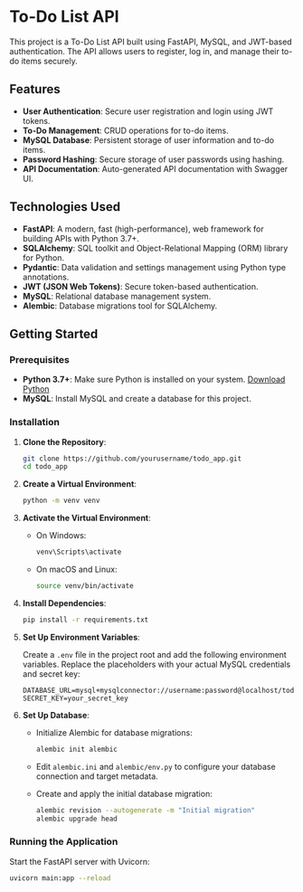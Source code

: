 # To-Do List API

This project is a To-Do List API built using FastAPI, MySQL, and JWT-based authentication. The API allows users to register, log in, and manage their to-do items securely.

## Features

- **User Authentication**: Secure user registration and login using JWT tokens.
- **To-Do Management**: CRUD operations for to-do items.
- **MySQL Database**: Persistent storage of user information and to-do items.
- **Password Hashing**: Secure storage of user passwords using hashing.
- **API Documentation**: Auto-generated API documentation with Swagger UI.

## Technologies Used

- **FastAPI**: A modern, fast (high-performance), web framework for building APIs with Python 3.7+.
- **SQLAlchemy**: SQL toolkit and Object-Relational Mapping (ORM) library for Python.
- **Pydantic**: Data validation and settings management using Python type annotations.
- **JWT (JSON Web Tokens)**: Secure token-based authentication.
- **MySQL**: Relational database management system.
- **Alembic**: Database migrations tool for SQLAlchemy.

## Getting Started

### Prerequisites

- **Python 3.7+**: Make sure Python is installed on your system. [Download Python](https://www.python.org/downloads/)
- **MySQL**: Install MySQL and create a database for this project.

### Installation

1. **Clone the Repository**:

    ```bash
    git clone https://github.com/yourusername/todo_app.git
    cd todo_app
    ```

2. **Create a Virtual Environment**:

    ```bash
    python -m venv venv
    ```

3. **Activate the Virtual Environment**:

    - On Windows:
      ```bash
      venv\Scripts\activate
      ```
    - On macOS and Linux:
      ```bash
      source venv/bin/activate
      ```

4. **Install Dependencies**:

    ```bash
    pip install -r requirements.txt
    ```

5. **Set Up Environment Variables**:

    Create a `.env` file in the project root and add the following environment variables. Replace the placeholders with your actual MySQL credentials and secret key:

    ```env
    DATABASE_URL=mysql+mysqlconnector://username:password@localhost/todo_db
    SECRET_KEY=your_secret_key
    ```

6. **Set Up Database**:

    - Initialize Alembic for database migrations:
    
      ```bash
      alembic init alembic
      ```

    - Edit `alembic.ini` and `alembic/env.py` to configure your database connection and target metadata.

    - Create and apply the initial database migration:
    
      ```bash
      alembic revision --autogenerate -m "Initial migration"
      alembic upgrade head
      ```

### Running the Application

Start the FastAPI server with Uvicorn:

```bash
uvicorn main:app --reload
